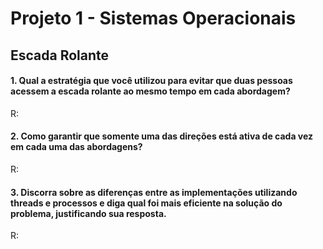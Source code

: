 # Projeto 1 - Sistemas Operacionais
## Escada Rolante

#### 1. Qual a estratégia que você utilizou para evitar que duas pessoas acessem a escada rolante ao mesmo tempo em cada abordagem?
R:

#### 2. Como garantir que somente uma das direções está ativa de cada vez em cada uma das abordagens?
R:

#### 3. Discorra sobre as diferenças entre as implementações utilizando threads e processos e diga qual foi mais eficiente na solução do problema, justificando sua resposta.
R:

